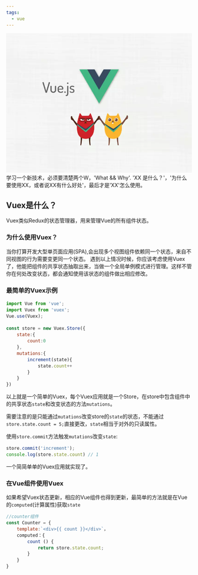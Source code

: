 ```yaml
---
tags:
  - vue
---
```

![ ](./image/vuex_1.jpg)
学习一个新技术，必须要清楚两个W，'What && Why'.
'XX 是什么？'，'为什么要使用XX，或者说XX有什么好处'，最后才是'XX'怎么使用。

## Vuex是什么？
Vuex类似Redux的状态管理器，用来管理Vue的所有组件状态。
### 为什么使用Vuex？
当你打算开发大型单页面应用(SPA),会出现多个视图组件依赖同一个状态，来自不同视图的行为需要变更同一个状态。
遇到以上情况时候，你应该考虑使用Vuex了，他能把组件的共享状态抽取出来，当做一个全局单例模式进行管理。这样不管你在何处改变状态，都会通知使用该状态的组件做出相应修改。
### 最简单的Vuex示例
```javascript
import Vue from 'vue';
import Vuex from 'vuex';
Vue.use(Vuex);

const store = new Vuex.Store({
    state:{
        count:0
    },
    mutations:{
        increment(state){
            state.count++
        }
    }
})
```
以上就是一个简单的Vuex，每个Vuex应用就是一个Store，在store中包含组件中的共享状态```state```和改变状态的方法```mutations```。

需要注意的是只能通过```mutations```改变store的```state```的状态，不能通过```store.state.count = 5;```直接更改，```state```相当于对外的只读属性。

使用```store.commit```方法触发```mutations```改变```state```:
```javascript
store.commit('increment');
console.log(store.state.count) // 1
```

一个简简单单的Vuex应用就实现了。
### 在Vue组件使用Vuex
如果希望Vuex状态更新，相应的Vue组件也得到更新，最简单的方法就是在Vue的```computed```(计算属性)获取```state```
```javascript
//counter组件
const Counter = {
    template:`<div>{{ count }}</div>`，
    computed：{
        count () {
            return store.state.count;
        }
    }
}
```

